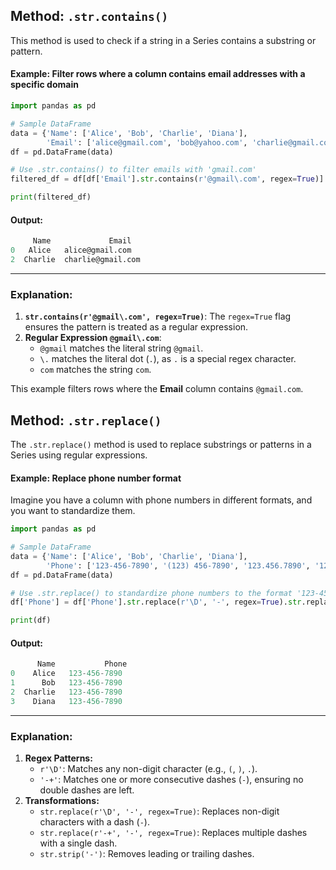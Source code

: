 
## **Method: `.str.contains()`**

This method is used to check if a string in a Series contains a substring or pattern.

#### **Example: Filter rows where a column contains email addresses with a specific domain**

```python
import pandas as pd

# Sample DataFrame
data = {'Name': ['Alice', 'Bob', 'Charlie', 'Diana'],
        'Email': ['alice@gmail.com', 'bob@yahoo.com', 'charlie@gmail.com', 'diana@outlook.com']}
df = pd.DataFrame(data)

# Use .str.contains() to filter emails with 'gmail.com'
filtered_df = df[df['Email'].str.contains(r'@gmail\.com', regex=True)]

print(filtered_df)

```

#### **Output:**

``` sql
     Name             Email
0   Alice   alice@gmail.com
2  Charlie  charlie@gmail.com

```
---

### Explanation:

1. **`str.contains(r'@gmail\.com', regex=True)`**: The `regex=True` flag ensures the pattern is treated as a regular expression.
2. **Regular Expression `@gmail\.com`**:
    - `@gmail` matches the literal string `@gmail`.
    - `\.` matches the literal dot (`.`), as `.` is a special regex character.
    - `com` matches the string `com`.

This example filters rows where the **Email** column contains `@gmail.com`.



## **Method: `.str.replace()`**

The `.str.replace()` method is used to replace substrings or patterns in a Series using regular expressions.

#### **Example: Replace phone number format**

Imagine you have a column with phone numbers in different formats, and you want to standardize them.

```python
import pandas as pd

# Sample DataFrame
data = {'Name': ['Alice', 'Bob', 'Charlie', 'Diana'],
        'Phone': ['123-456-7890', '(123) 456-7890', '123.456.7890', '1234567890']}
df = pd.DataFrame(data)

# Use .str.replace() to standardize phone numbers to the format '123-456-7890'
df['Phone'] = df['Phone'].str.replace(r'\D', '-', regex=True).str.replace(r'-+', '-', regex=True).str.strip('-')

print(df)

```

#### **Output:**

```sql
      Name           Phone
0    Alice   123-456-7890
1      Bob   123-456-7890
2  Charlie   123-456-7890
3    Diana   123-456-7890

```
---

### Explanation:

1. **Regex Patterns:**
    - `r'\D'`: Matches any non-digit character (e.g., `(`, `)`, `.`).
    - `'-+'`: Matches one or more consecutive dashes (`-`), ensuring no double dashes are left.
2. **Transformations:**
    - `str.replace(r'\D', '-', regex=True)`: Replaces non-digit characters with a dash (`-`).
    - `str.replace(r'-+', '-', regex=True)`: Replaces multiple dashes with a single dash.
    - `str.strip('-')`: Removes leading or trailing dashes.